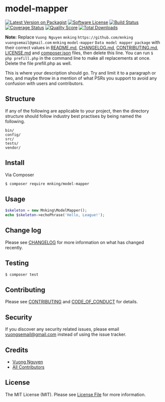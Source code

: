 # model-mapper

[![Latest Version on Packagist][ico-version]][link-packagist]
[![Software License][ico-license]](LICENSE.md)
[![Build Status][ico-travis]][link-travis]
[![Coverage Status][ico-scrutinizer]][link-scrutinizer]
[![Quality Score][ico-code-quality]][link-code-quality]
[![Total Downloads][ico-downloads]][link-downloads]

**Note:** Replace ```Vuong Nguyen``` ```mnking``` ```https://github.com/mnking``` ```vuongsemail@gmail.com``` ```mnking``` ```model-mapper``` ```Data model mapper package``` with their correct values in [README.md](README.md), [CHANGELOG.md](CHANGELOG.md), [CONTRIBUTING.md](CONTRIBUTING.md), [LICENSE.md](LICENSE.md) and [composer.json](composer.json) files, then delete this line. You can run `$ php prefill.php` in the command line to make all replacements at once. Delete the file prefill.php as well.

This is where your description should go. Try and limit it to a paragraph or two, and maybe throw in a mention of what
PSRs you support to avoid any confusion with users and contributors.

## Structure

If any of the following are applicable to your project, then the directory structure should follow industry best practises by being named the following.

```
bin/        
config/
src/
tests/
vendor/
```


## Install

Via Composer

``` bash
$ composer require mnking/model-mapper
```

## Usage

``` php
$skeleton = new Mnking\ModelMapper();
echo $skeleton->echoPhrase('Hello, League!');
```

## Change log

Please see [CHANGELOG](CHANGELOG.md) for more information on what has changed recently.

## Testing

``` bash
$ composer test
```

## Contributing

Please see [CONTRIBUTING](CONTRIBUTING.md) and [CODE_OF_CONDUCT](CODE_OF_CONDUCT.md) for details.

## Security

If you discover any security related issues, please email vuongsemail@gmail.com instead of using the issue tracker.

## Credits

- [Vuong Nguyen][link-author]
- [All Contributors][link-contributors]

## License

The MIT License (MIT). Please see [License File](LICENSE.md) for more information.

[ico-version]: https://img.shields.io/packagist/v/mnking/model-mapper.svg?style=flat-square
[ico-license]: https://img.shields.io/badge/license-MIT-brightgreen.svg?style=flat-square
[ico-travis]: https://img.shields.io/travis/mnking/model-mapper/master.svg?style=flat-square
[ico-scrutinizer]: https://img.shields.io/scrutinizer/coverage/g/mnking/model-mapper.svg?style=flat-square
[ico-code-quality]: https://img.shields.io/scrutinizer/g/mnking/model-mapper.svg?style=flat-square
[ico-downloads]: https://img.shields.io/packagist/dt/mnking/model-mapper.svg?style=flat-square

[link-packagist]: https://packagist.org/packages/mnking/model-mapper
[link-travis]: https://travis-ci.org/mnking/model-mapper
[link-scrutinizer]: https://scrutinizer-ci.com/g/mnking/model-mapper/code-structure
[link-code-quality]: https://scrutinizer-ci.com/g/mnking/model-mapper
[link-downloads]: https://packagist.org/packages/mnking/model-mapper
[link-author]: https://github.com/mnking
[link-contributors]: ../../contributors
